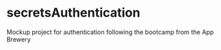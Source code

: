 # secretsAuthentication
Mockup project for authentication following the bootcamp from the App Brewery
